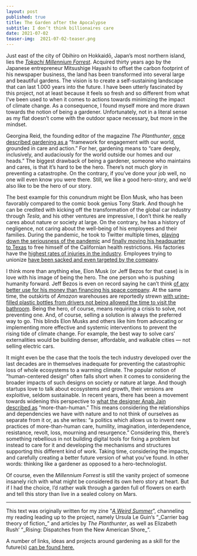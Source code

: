 ```yaml
---
layout: post
published: true
title: The Garden after the Apocalypse
subtitle: I don’t think billionaires care
date: 2021-07-02
teaser-img:  2021-07-02-teaser.png
---
```


Just east of the city of Obihiro on Hokkaidō, Japan’s most northern island, lies the _[Tokachi Millennium Forrest](http://danpearsonstudio.com/tokachi-millennium-forest/)_. Acquired thirty years ago by the Japanese entrepreneur Mitsushige Hayashi to offset the carbon footprint of his newspaper business, the land has been transformed into several large and beautiful gardens. The vision is to create a self-sustaining landscape that can last 1.000 years into the future.
I have been utterly fascinated by this project, not at least because it feels so fresh and so different from what I’ve been used to when it comes to actions towards minimizing the impact of climate change. As a consequence, I found myself more and more drawn towards the notion of being a gardener. Unfortunately, not in a literal sense as my flat doesn’t come with the outdoor space necessary, but more in the mindset.

Georgina Reid, the founding editor of the magazine _The Planthunter_, [once described gardening as a](https://theplanthunter.com.au/gardens/audacious-gardening-daring-care/) “framework for engagement with our world, grounded in care and action.” For her, gardening means to “care deeply, inclusively, and audaciously for the world outside our homes and our heads.”
The biggest drawback of being a gardener, someone who maintains and cares, is that it’s hard to be the hero. 
There’s not much glory in preventing a catastrophe. On the contrary, if you’ve done your job well, no one will even know you were there. Still, we like a good hero-story, and we’d also like to be the hero of our story. 

The best example for this conundrum might be Elon Musk, who has been favorably compared to the comic book genius Tony Stark. And though he can be credited with kicking off the transformation of the global car industry through _Tesla_, and his other ventures are impressive, I don’t think he really cares about nature or society at large.
On the contrary, he has a history of negligence, not caring about the well-being of his employees and their families. During the pandemic, he took to Twitter multiple times, [playing down the seriousness of the pandemic](https://www.theatlantic.com/science/archive/2020/05/elon-musk-coronavirus-pandemic-tweets/611887/) and [finally moving his headquarter to Texas](https://www.bbc.com/news/technology-55246148) to free himself of the Californian health restrictions. His factories have the [highest rates of injuries in the industry](https://revealnews.org/article/tesla-says-its-factory-is-safer-but-it-left-injuries-off-the-books/). Employees trying to unionize [have been sacked and even targeted by the company](https://www.nytimes.com/2021/03/25/business/musk-labor-board.html).

I think more than anything else, Elon Musk (or Jeff Bezos for that case) is in love with his image of being the hero. The one person who is pushing humanity forward. 
Jeff Bezos is even on record saying he can’t think [of any better use for his money than financing his space company](https://www.businessinsider.com/jeff-bezos-interview-axel-springer-ceo-amazon-trump-blue-origin-family-regulation-washington-post-2018-4). At the same time, the outskirts of _Amazon_ warehouses are reportedly strewn [with urine-filled plastic bottles from drivers not being allowed the time to visit the bathroom](https://www.cbsnews.com/news/amazon-drivers-peeing-in-bottles-union-vote-worker-complaints/).
Being the hero, of course, means requiring a crisis to solve, not preventing one. And, of course, selling a solution is always the preferred way to go.
This blinds Elon Musks and others like him from advocating or implementing more effective and systemic interventions to prevent the rising tide of climate change. For example, the best way to solve cars’ externalities would be building denser, affordable, and walkable cities — not selling electric cars.

It might even be the case that the tools the tech industry developed over the last decades are in themselves inadequate for preventing the catastrophic loss of whole ecosystems to a warming climate. The popular notion of “human-centered design“ often falls short when it comes to considering the broader impacts of such designs on society or nature at large. And though startups love to talk about ecosystems and growth, their versions are exploitive, seldom sustainable.
In recent years, there has been a movement towards widening this perspective to [what the designer Anab Jain described as](https://medium.com/@anabjain/calling-for-a-more-than-human-politics-f558b57983e6) “more-than-human.” 
This means considering the relationships and dependencies we have with nature and to not think of ourselves as separate from it or, as she writes: “a politics which allows us to invent new practices of more-than-human care, humility, imagination, interdependence, resistance, revolt, loss, mourning and resurgence.”
Considering this, there’s something rebellious in not building digital tools for fixing a problem but instead to care for it and developing the mechanisms and structures supporting this different kind of work. Taking time, considering the impacts, and carefully creating a better future version of what you’ve found. In other words: thinking like a gardener as opposed to a hero-technologist.

Of course, even the _Millennium Forrest_ is still the vanity project of someone insanely rich with what might be considered its own hero story at heart. But if I had the choice, I’d rather walk through a garden full of flowers on earth and tell this story than live in a sealed colony on Mars.

---- 
This text was originally written for my zine “_[A Weird Summer](https://johannesklingebiel.de/portfolio/a-weird-summer)_”, channeling my reading leading up to the project, namely Ursula Le Guin‘s “\_Carrier bag theory of fiction\_” and articles by _The Planthunter_, as well as Elizabeth Rush’ “\_Rising: Dispatches from the New American Shore\_”.

A number of links, ideas and projects around gardening as a skill for the future(s) [can be found here.](https://www.are.na/johannes-klingebiel/gardening-as-a-futures-skill)